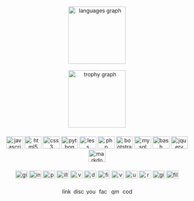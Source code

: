 ###

<div align="center">
  <img src="https://github-readme-stats.vercel.app/api/top-langs?locale=en&hide_title=true&layout=compact&card_width=320&langs_count=4&hide_border=true&theme=onedark&username=exa18" height="150" alt="languages graph"  /><br /><br />
  <img src="https://github-profile-trophy.vercel.app/?username=exa18&margin-w=16&margin-h=16&theme=onedark&column=4&no-frame=true" height="150" alt="trophy graph"  />
</div>

###

<div align="center">
  <img src="https://cdn.jsdelivr.net/gh/devicons/devicon/icons/javascript/javascript-original.svg" height="32" width="44" alt="javascript logo"  />
  <img src="https://cdn.jsdelivr.net/gh/devicons/devicon/icons/html5/html5-original.svg" height="32" width="44" alt="html5 logo"  />
  <img src="https://cdn.jsdelivr.net/gh/devicons/devicon/icons/css3/css3-original.svg" height="32" width="44" alt="css3 logo"  />
  <img src="https://cdn.jsdelivr.net/gh/devicons/devicon/icons/python/python-original.svg" height="32" width="44" alt="python logo"  />
  <img src="https://cdn.jsdelivr.net/gh/devicons/devicon/icons/less/less-plain-wordmark.svg" height="32" width="44" alt="less logo"  />
  <img src="https://cdn.jsdelivr.net/gh/devicons/devicon/icons/php/php-original.svg" height="32" width="44" alt="php logo"  />
  <img src="https://cdn.jsdelivr.net/gh/devicons/devicon/icons/bootstrap/bootstrap-original.svg" height="32" width="44" alt="bootstrap logo"  />
  <img src="https://cdn.jsdelivr.net/gh/devicons/devicon/icons/mysql/mysql-original.svg" height="32" width="44" alt="mysql logo"  />
  <img src="https://cdn.jsdelivr.net/gh/devicons/devicon/icons/bash/bash-original.svg" height="32" width="44" alt="bash logo"  />
  <img src="https://cdn.jsdelivr.net/gh/devicons/devicon/icons/jquery/jquery-original.svg" height="32" width="44" alt="jquery logo"  />
  <img src="https://cdn.jsdelivr.net/gh/devicons/devicon/icons/markdown/markdown-original.svg" height="32" width="44" alt="markdown logo"  />
</div>

###

<div align="center">
  <img src="https://cdn.jsdelivr.net/gh/devicons/devicon/icons/gimp/gimp-original.svg" height="20" width="32" alt="gimp logo"  />
  <img src="https://cdn.jsdelivr.net/gh/devicons/devicon/icons/inkscape/inkscape-original.svg" height="20" width="32" alt="inkscape logo"  />
  <img src="https://cdn.jsdelivr.net/gh/devicons/devicon/icons/photoshop/photoshop-plain.svg" height="20" width="32" alt="photoshop logo"  />
  <img src="https://cdn.jsdelivr.net/gh/devicons/devicon/icons/illustrator/illustrator-plain.svg" height="20" width="32" alt="illustrator logo"  />
  <img src="https://cdn.jsdelivr.net/gh/devicons/devicon/icons/vscode/vscode-original.svg" height="20" width="32" alt="vscode logo"  />
  <img src="https://cdn.jsdelivr.net/gh/devicons/devicon/icons/debian/debian-original.svg" height="20" width="32" alt="debian logo"  />
  <img src="https://cdn.jsdelivr.net/gh/devicons/devicon/icons/figma/figma-original.svg" height="20" width="32" alt="figma logo"  />
  <img src="https://cdn.jsdelivr.net/gh/devicons/devicon/icons/vagrant/vagrant-original.svg" height="20" width="32" alt="vagrant logo"  />
  <img src="https://cdn.jsdelivr.net/gh/devicons/devicon/icons/ubuntu/ubuntu-plain.svg" height="20" width="32" alt="ubuntu logo"  />
  <img src="https://cdn.jsdelivr.net/gh/devicons/devicon/icons/raspberrypi/raspberrypi-original.svg" height="20" width="32" alt="raspberrypi logo"  />
  <img src="https://cdn.jsdelivr.net/gh/devicons/devicon/icons/git/git-original.svg" height="20" width="32" alt="git logo"  />
  <img src="https://cdn.jsdelivr.net/gh/devicons/devicon/icons/filezilla/filezilla-plain.svg" height="20" width="32" alt="filezilla logo"  />
</div>

###

<div align="center">
  <img src="https://raw.githubusercontent.com/maurodesouza/profile-readme-generator/master/src/assets/icons/social/linkedin/default.svg" width="28" height="16" alt="linkedin logo"  />
  <img src="https://raw.githubusercontent.com/maurodesouza/profile-readme-generator/master/src/assets/icons/social/discord/default.svg" width="28" height="16" alt="discord logo"  />
  <img src="https://raw.githubusercontent.com/maurodesouza/profile-readme-generator/master/src/assets/icons/social/youtube/default.svg" width="28" height="16" alt="youtube logo"  />
  <img src="https://raw.githubusercontent.com/maurodesouza/profile-readme-generator/master/src/assets/icons/social/facebook/default.svg" width="28" height="16" alt="facebook logo"  />
  <img src="https://raw.githubusercontent.com/maurodesouza/profile-readme-generator/master/src/assets/icons/social/gmail/default.svg" width="28" height="16" alt="gmail logo"  />
  <img src="https://raw.githubusercontent.com/maurodesouza/profile-readme-generator/master/src/assets/icons/social/codepen/default.svg" width="28" height="16" alt="codepen logo"  />
</div>

###

<!--
https://profile-readme-generator.com/
-->
